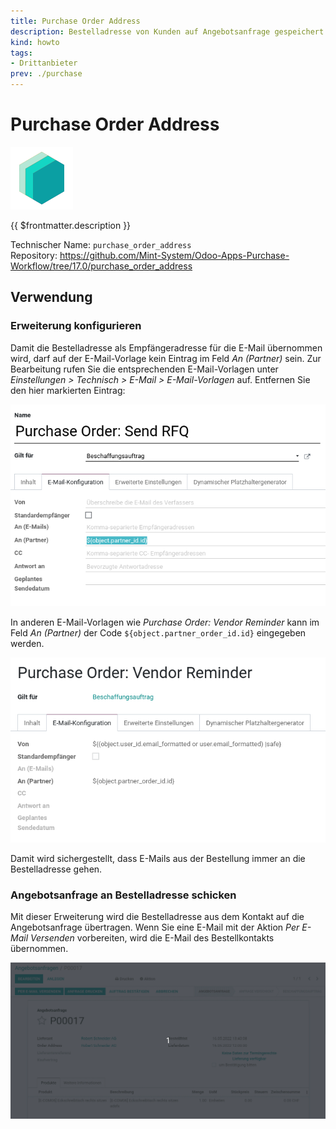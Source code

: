 ```yaml
---
title: Purchase Order Address
description: Bestelladresse von Kunden auf Angebotsanfrage gespeichert.
kind: howto
tags:
- Drittanbieter
prev: ./purchase
---
```

# Purchase Order Address
![icon_oms_box](attachments/icons_odoo_mint_system.png)

{{ $frontmatter.description }}

Technischer Name: `purchase_order_address`\
Repository: <https://github.com/Mint-System/Odoo-Apps-Purchase-Workflow/tree/17.0/purchase_order_address>

## Verwendung

### Erweiterung konfigurieren

Damit die Bestelladresse als Empfängeradresse für die E-Mail übernommen wird, darf auf der E-Mail-Vorlage kein Eintrag im Feld *An (Partner)* sein. Zur Bearbeitung rufen Sie die entsprechenden E-Mail-Vorlagen unter *Einstellungen > Technisch > E-Mail > E-Mail-Vorlagen* auf. Entfernen Sie den hier markierten Eintrag:

![](attachments/Purchase%20Order%20Address%20Konfiguration.png)

In anderen E-Mail-Vorlagen wie *Purchase Order: Vendor Reminder* kann im Feld *An (Partner)* der Code `${object.partner_order_id.id}` eingegeben werden.

![](attachments/Purchase%20Order%20Address%20Reminder.png)

Damit wird sichergestellt, dass E-Mails aus der Bestellung immer an die Bestelladresse gehen.

### Angebotsanfrage an Bestelladresse schicken

Mit dieser Erweiterung wird die Bestelladresse aus dem Kontakt auf die Angebotsanfrage übertragen. Wenn Sie eine E-Mail mit der Aktion *Per E-Mail Versenden* vorbereiten, wird die E-Mail des Bestellkontakts übernommen.

![Purchase Order Address](attachments/Purchase%20Order%20Address.gif)
